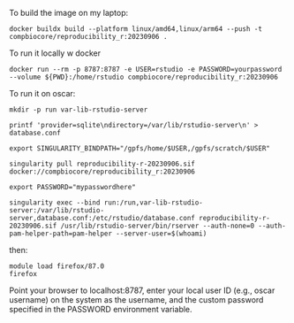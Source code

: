 To build the image on my laptop:
```
docker buildx build --platform linux/amd64,linux/arm64 --push -t compbiocore/reproducibility_r:20230906 .
```


To run it locally w docker
```
docker run --rm -p 8787:8787 -e USER=rstudio -e PASSWORD=yourpassword --volume ${PWD}:/home/rstudio compbiocore/reproducibility_r:20230906
```

To run it on oscar:
```
mkdir -p run var-lib-rstudio-server

printf 'provider=sqlite\ndirectory=/var/lib/rstudio-server\n' > database.conf

export SINGULARITY_BINDPATH="/gpfs/home/$USER,/gpfs/scratch/$USER"

singularity pull reproducibility-r-20230906.sif docker://compbiocore/reproducibility_r:20230906

export PASSWORD="mypasswordhere"

singularity exec --bind run:/run,var-lib-rstudio-server:/var/lib/rstudio-server,database.conf:/etc/rstudio/database.conf reproducibility-r-20230906.sif /usr/lib/rstudio-server/bin/rserver --auth-none=0 --auth-pam-helper-path=pam-helper --server-user=$(whoami)
```

then:
```
module load firefox/87.0
firefox
```
Point your browser to localhost:8787, enter your local user ID (e.g., oscar username) on the system as the username, and the custom password specified in the PASSWORD environment variable.